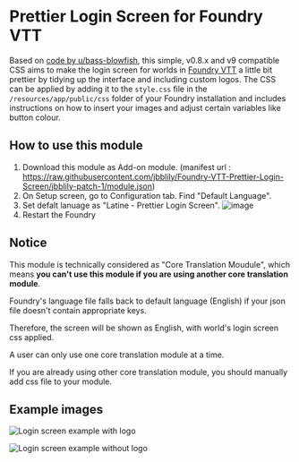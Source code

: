 # Prettier Login Screen for Foundry VTT
Based on [code by u/bass-blowfish](https://www.reddit.com/r/FoundryVTT/comments/nmbq55/version_2_more_user_friendly_login_screen/), this simple, v0.8.x and v9 compatible CSS aims to make the login screen for worlds in [Foundry VTT](https://www.foundryvtt.com/) a little bit prettier by tidying up the interface and including custom logos. The CSS can be applied by adding it to the `style.css` file in the `/resources/app/public/css` folder of your Foundry installation and includes instructions on how to insert your images and adjust certain variables like button colour.

## How to use this module
1. Download this module as Add-on module. (manifest url : https://raw.githubusercontent.com/jbblily/Foundry-VTT-Prettier-Login-Screen/jbblily-patch-1/module.json)
2. On Setup screen, go to Configuration tab. Find "Default Language".
3. Set defalt lanuage as "Latine - Prettier Login Screen". 
![image](https://user-images.githubusercontent.com/18694887/155840581-859ce741-cd48-490e-9fcd-9173b4aeca59.png)
4. Restart the Foundry

## Notice
This module is technically considered as "Core Translation Moudule", which means **you can't use this module if you are using another core translation module**.

Foundry's language file falls back to default language (English) if your json file doesn't contain appropriate keys. 

Therefore, the screen will be shown as English, with world's login screen css applied.

A user can only use one core translation module at a time. 

If you are already using other core translation module, you should manually add css file to your module.


## Example images
![Login screen example with logo](https://user-images.githubusercontent.com/18694887/155850580-f714742a-2a68-4a15-94f9-dcfbe62bf208.png)

![Login screen example without logo](https://static.dnd.theepicsnowwolf.com/naoulan/foundry/css_example_with_world_title.jpg)
